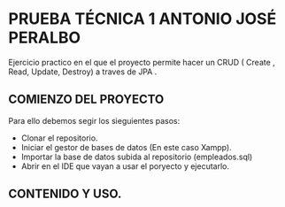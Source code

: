 # PRUEBA TÉCNICA 1 ANTONIO JOSÉ PERALBO
Ejercicio practico en el que el proyecto permite hacer un CRUD ( Create , Read, Update, Destroy) a traves de JPA .
## COMIENZO DEL PROYECTO
Para ello debemos segir los sieguientes pasos:
- Clonar el repositorio.
- Iniciar el gestor de bases de datos (En este caso Xampp).
- Importar la base de datos subida al repositorio (empleados.sql)
- Abrir en el IDE que vayan a usar el poryecto y ejecutarlo.
## CONTENIDO Y USO.
  
